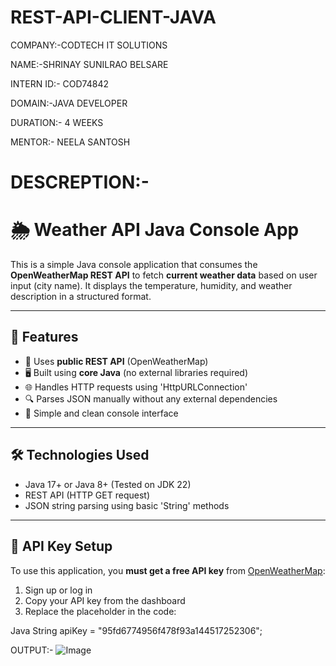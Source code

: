 # REST-API-CLIENT-JAVA


COMPANY:-CODTECH IT SOLUTIONS 

NAME:-SHRINAY SUNILRAO BELSARE 

INTERN ID:- COD74842

DOMAIN:-JAVA DEVELOPER

DURATION:- 4 WEEKS 

MENTOR:- NEELA SANTOSH 

# DESCREPTION:-

# 🌦️ Weather API Java Console App

This is a simple Java console application that consumes the **OpenWeatherMap REST API** to fetch **current weather data** based on user input (city name). It displays the temperature, humidity, and weather description in a structured format.

---

## 🚀 Features

- 📡 Uses **public REST API** (OpenWeatherMap)
- 🖥️ Built using **core Java** (no external libraries required)
- 🌐 Handles HTTP requests using 'HttpURLConnection'
- 🔍 Parses JSON manually without any external dependencies
- 🧾 Simple and clean console interface

---

## 🛠️ Technologies Used

- Java 17+ or Java 8+ (Tested on JDK 22)
- REST API (HTTP GET request)
- JSON string parsing using basic 'String' methods

---

## 🔑 API Key Setup

To use this application, you **must get a free API key** from [OpenWeatherMap](https://home.openweathermap.org/api_keys):

1. Sign up or log in
2. Copy your API key from the dashboard
3. Replace the placeholder in the code:

Java String apiKey = "95fd6774956f478f93a144517252306";

OUTPUT:-
![Image](https://github.com/user-attachments/assets/e3160773-af45-40ad-ab26-156af9553cd7)


